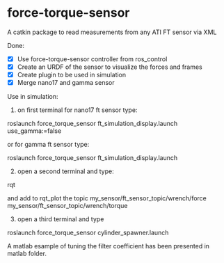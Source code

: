 force-torque-sensor
===================

A catkin package to read measurements from any ATI FT sensor via XML

Done:
 - [x] Use force-torque-sensor controller from ros_control
 - [x] Create an URDF of the sensor to visualize the forces and frames
 - [x] Create plugin to be used in simulation
 - [x] Merge nano17 and gamma sensor 

Use in simulation:

1) on first terminal for nano17 ft sensor type:

roslaunch force_torque_sensor ft_simulation_display.launch use_gamma:=false 

or for gamma ft sensor type:

roslaunch force_torque_sensor ft_simulation_display.launch 


2) open a second terminal and type:

rqt

and add to rqt_plot the topic my_sensor/ft_sensor_topic/wrench/force my_sensor/ft_sensor_topic/wrench/torque

3) open a third terminal and type

roslaunch force_torque_sensor cylinder_spawner.launch

A matlab esample of tuning the filter coefficient has been presented in matlab folder.